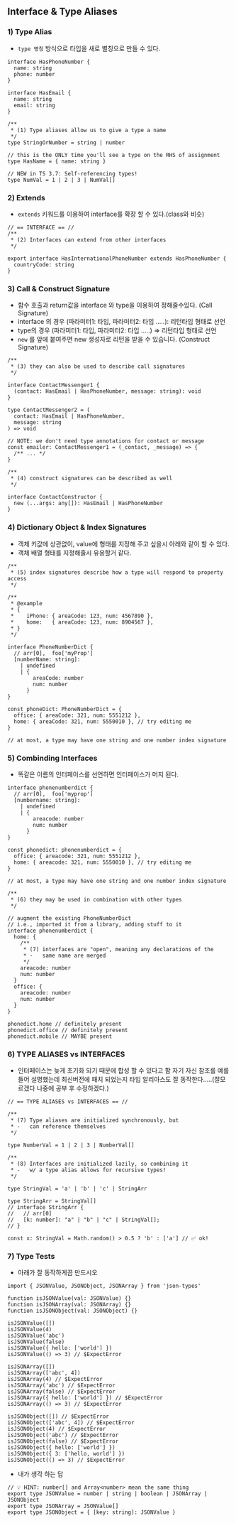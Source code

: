 ## Interface & Type Aliases

### 1) Type Alias

- `type 명칭` 방식으로 타입을 새로 별칭으로 만들 수 있다.

```tsx
interface HasPhoneNumber {
  name: string
  phone: number
}

interface HasEmail {
  name: string
  email: string
}

/**
 * (1) Type aliases allow us to give a type a name
 */
type StringOrNumber = string | number

// this is the ONLY time you'll see a type on the RHS of assignment
type HasName = { name: string }

// NEW in TS 3.7: Self-referencing types!
type NumVal = 1 | 2 | 3 | NumVal[]
```

### 2) Extends

- `extends` 키워드를 이용하여 interface를 확장 할 수 있다.(class와 비슷)

```tsx
// == INTERFACE == //
/**
 * (2) Interfaces can extend from other interfaces
 */

export interface HasInternationalPhoneNumber extends HasPhoneNumber {
  countryCode: string
}
```

### 3) Call & Construct Signature

- 함수 호출과 return값을 interface 와 type을 이용하여 정해줄수있다. (Call Signature)
- interface 의 경우 (파라미터1: 타입, 파라미터2: 타입 .....): 리턴타입 형태로 선언
- type의 경우 (파라미터1: 타입, 파라미터2: 타입 .....) ⇒ 리턴타입 형태로 선언
- `new` 를 앞에 붙여주면 new 생성자로 리턴을 받을 수 있습니다. (Construct Signature)

```tsx
/**
 * (3) they can also be used to describe call signatures
 */

interface ContactMessenger1 {
  (contact: HasEmail | HasPhoneNumber, message: string): void
}

type ContactMessenger2 = (
  contact: HasEmail | HasPhoneNumber,
  message: string
) => void

// NOTE: we don't need type annotations for contact or message
const emailer: ContactMessenger1 = (_contact, _message) => {
  /** ... */
}

/**
 * (4) construct signatures can be described as well
 */

interface ContactConstructor {
  new (...args: any[]): HasEmail | HasPhoneNumber
}
```

### 4) Dictionary Object & Index Signatures

- 객체 키값에 상관없이, value에 형태를 지정해 주고 싶을시 아래와 같이 할 수 있다.
- 객체 배열 형태를 지정해줄시 유용할거 같다.

```tsx
/**
 * (5) index signatures describe how a type will respond to property access
 */

/**
 * @example
 * {
 *    iPhone: { areaCode: 123, num: 4567890 },
 *    home:   { areaCode: 123, num: 8904567 },
 * }
 */

interface PhoneNumberDict {
  // arr[0],  foo['myProp']
  [numberName: string]:
    | undefined
    | {
        areaCode: number
        num: number
      }
}

const phoneDict: PhoneNumberDict = {
  office: { areaCode: 321, num: 5551212 },
  home: { areaCode: 321, num: 5550010 }, // try editing me
}

// at most, a type may have one string and one number index signature
```

### 5) Combinding Interfaces

- 똑같은 이름의 인터페이스를 선언하면 인터페이스가 머지 된다.

```tsx
interface phonenumberdict {
  // arr[0],  foo['myprop']
  [numbername: string]:
    | undefined
    | {
        areacode: number
        num: number
      }
}

const phonedict: phonenumberdict = {
  office: { areacode: 321, num: 5551212 },
  home: { areacode: 321, num: 5550010 }, // try editing me
}

// at most, a type may have one string and one number index signature

/**
 * (6) they may be used in combination with other types
 */

// augment the existing PhoneNumberDict
// i.e., imported it from a library, adding stuff to it
interface phonenumberdict {
  home: {
    /**
     * (7) interfaces are "open", meaning any declarations of the
     * -   same name are merged
     */
    areacode: number
    num: number
  }
  office: {
    areacode: number
    num: number
  }
}

phonedict.home // definitely present
phonedict.office // definitely present
phonedict.mobile // MAYBE present
```

### 6) TYPE ALIASES vs INTERFACES

- 인터페이스는 늦게 초기화 되기 때문에 합성 할 수 있다고 함 자기 자신 참조를 예를 들어 설명했는데 최신버전에 패치 되었는지 타입 알리아스도 잘 동작한다.....(잘모르겠다 나중에 공부 후 수정하겠다.)

```tsx
// == TYPE ALIASES vs INTERFACES == //

/**
 * (7) Type aliases are initialized synchronously, but
 * -   can reference themselves
 */

type NumberVal = 1 | 2 | 3 | NumberVal[]

/**
 * (8) Interfaces are initialized lazily, so combining it
 * -   w/ a type alias allows for recursive types!
 */

type StringVal = 'a' | 'b' | 'c' | StringArr

type StringArr = StringVal[]
// interface StringArr {
//   // arr[0]
//   [k: number]: "a" | "b" | "c" | StringVal[];
// }

const x: StringVal = Math.random() > 0.5 ? 'b' : ['a'] // ✅ ok!
```

### 7) Type Tests

- 아래가 잘 동작하게끔 만드시오

```tsx
import { JSONValue, JSONObject, JSONArray } from 'json-types'

function isJSONValue(val: JSONValue) {}
function isJSONArray(val: JSONArray) {}
function isJSONObject(val: JSONObject) {}

isJSONValue([])
isJSONValue(4)
isJSONValue('abc')
isJSONValue(false)
isJSONValue({ hello: ['world'] })
isJSONValue(() => 3) // $ExpectError

isJSONArray([])
isJSONArray(['abc', 4])
isJSONArray(4) // $ExpectError
isJSONArray('abc') // $ExpectError
isJSONArray(false) // $ExpectError
isJSONArray({ hello: ['world'] }) // $ExpectError
isJSONArray(() => 3) // $ExpectError

isJSONObject([]) // $ExpectError
isJSONObject(['abc', 4]) // $ExpectError
isJSONObject(4) // $ExpectError
isJSONObject('abc') // $ExpectError
isJSONObject(false) // $ExpectError
isJSONObject({ hello: ['world'] })
isJSONObject({ 3: ['hello, world'] })
isJSONObject(() => 3) // $ExpectError
```

- 내가 생각 하는 답

```tsx
// 💡 HINT: number[] and Array<number> mean the same thing
export type JSONValue = number | string | boolean | JSONArray | JSONObject
export type JSONArray = JSONValue[]
export type JSONObject = { [key: string]: JSONValue }
```
